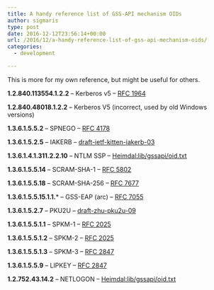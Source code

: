 ```yaml
---
title: A handy reference list of GSS-API mechanism OIDs
author: sigmaris
type: post
date: 2016-12-12T23:56:14+00:00
url: /2016/12/a-handy-reference-list-of-gss-api-mechanism-oids/
categories:
  - development

---
```

This is more for my own reference, but might be useful for others.

**1.2.840.113554.1.2.2** &#8211; Kerberos v5 &#8211; <a href="https://tools.ietf.org/html/rfc1964" target="_blank" rel="noopener noreferrer">RFC 1964</a>
  
**1.2.840.48018.1.2.2** &#8211; Kerberos V5 (incorrect, used by old Windows versions)
  
**1.3.6.1.5.5.2** &#8211; SPNEGO &#8211; <a href="https://tools.ietf.org/html/rfc4178" target="_blank" rel="noopener noreferrer">RFC 4178</a>
  
**1.3.6.1.5.2.5** &#8211; IAKERB &#8211; <a href="https://tools.ietf.org/html/draft-ietf-kitten-iakerb-03" target="_blank" rel="noopener noreferrer">draft-ietf-kitten-iakerb-03</a>
  
**1.3.6.1.4.1.311.2.2.10** &#8211; NTLM SSP &#8211; <a href="https://github.com/heimdal/heimdal/blob/master/lib/gssapi/oid.txt" target="_blank" rel="noopener noreferrer">Heimdal:lib/gssapi/oid.txt</a>
  
**1.3.6.1.5.5.14** &#8211; SCRAM-SHA-1 &#8211; <a href="https://tools.ietf.org/html/rfc5802" target="_blank" rel="noopener noreferrer">RFC 5802</a>
  
**1.3.6.1.5.5.18** &#8211; SCRAM-SHA-256 &#8211; <a href="https://tools.ietf.org/html/rfc7677" target="_blank" rel="noopener noreferrer">RFC 7677</a>
  
**1.3.6.1.5.5.15.1.1.*** &#8211; GSS-EAP (arc) &#8211; <a href="https://tools.ietf.org/html/rfc7055" target="_blank" rel="noopener noreferrer">RFC 7055</a>
  
**1.3.6.1.5.2.7** &#8211; PKU2U &#8211; <a href="https://tools.ietf.org/html/draft-zhu-pku2u-09" target="_blank" rel="noopener noreferrer">draft-zhu-pku2u-09</a>
  
**1.3.6.1.5.5.1.1** &#8211; SPKM-1 &#8211; <a href="https://tools.ietf.org/html/rfc2025" target="_blank" rel="noopener noreferrer">RFC 2025</a>
  
**1.3.6.1.5.5.1.2** &#8211; SPKM-2 &#8211; <a href="https://tools.ietf.org/html/rfc2025" target="_blank" rel="noopener noreferrer">RFC 2025</a>
  
**1.3.6.1.5.5.1.3** &#8211; SPKM-3 &#8211; <a href="https://tools.ietf.org/html/rfc2847" target="_blank" rel="noopener noreferrer">RFC 2847</a>
  
**1.3.6.1.5.5.9** &#8211; LIPKEY &#8211; <a href="https://tools.ietf.org/html/rfc2847" target="_blank" rel="noopener noreferrer">RFC 2847</a>
  
**1.2.752.43.14.2** &#8211; NETLOGON &#8211; <a href="https://github.com/heimdal/heimdal/blob/master/lib/gssapi/oid.txt" target="_blank" rel="noopener noreferrer">Heimdal:lib/gssapi/oid.txt</a>